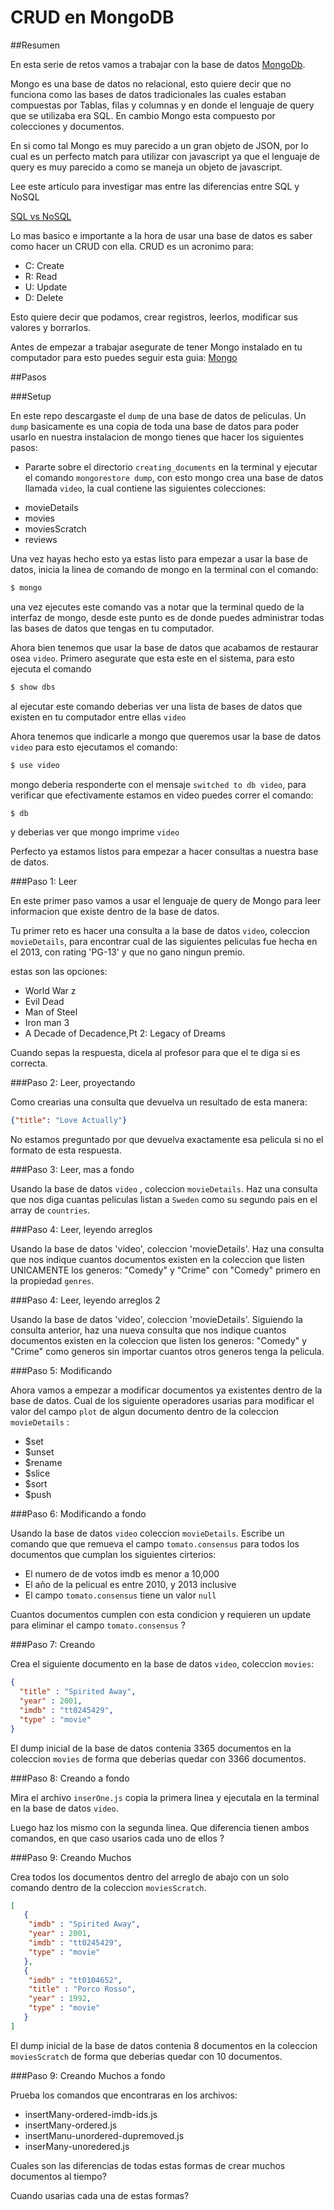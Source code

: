 # CRUD en MongoDB

##Resumen

En esta serie de retos vamos a trabajar con la base de datos [MongoDb](https://www.mongodb.com/).

Mongo es una base de datos no relacional, esto quiere decir que no funciona como las bases de datos tradicionales las cuales estaban compuestas por Tablas, filas y columnas y en donde el lenguaje de query que se utilizaba era SQL. En cambio Mongo esta compuesto por colecciones y documentos.

En si como tal Mongo es muy parecido a un gran objeto de JSON, por lo cual es un perfecto match para utilizar con javascript ya que el lenguaje de query es muy parecido a como se maneja un objeto de javascript.

Lee este articulo para investigar mas entre las diferencias entre SQL y NoSQL

[SQL vs NoSQL](https://www.sitepoint.com/sql-vs-nosql-differences/)

Lo mas basico e importante a la hora de usar una base de datos es saber como hacer un CRUD con ella. CRUD es un acronimo para:

- C: Create
- R: Read
- U: Update
- D: Delete

Esto quiere decir que podamos, crear registros, leerlos, modificar sus valores y borrarlos.

Antes de empezar a trabajar asegurate de tener Mongo instalado en tu computador para esto puedes seguir esta guia: [Mongo](https://www.mongodb.com/download-center?jmp=nav#community)

##Pasos

###Setup

En este repo descargaste el `dump` de una base de datos de peliculas. Un `dump` basicamente es una copia de toda una base de datos para poder usarlo en nuestra instalacion de mongo tienes que hacer los siguientes pasos:

* Pararte sobre el directorio `creating_documents` en la terminal y ejecutar el comando `mongorestore dump`, con esto mongo crea una base de datos llamada `video`, la cual contiene las siguientes colecciones:

- movieDetails
- movies
- moviesScratch
- reviews

Una vez hayas hecho esto ya estas listo para empezar a usar la base de datos, inicia la linea de comando de mongo en la terminal con el comando:

```bash
$ mongo
```

una vez ejecutes este comando vas a notar que la terminal quedo de la interfaz de mongo, desde este punto es de donde puedes administrar todas las bases de datos que tengas en tu computador.

Ahora bien tenemos que usar la base de datos que acabamos de restaurar osea `video`. Primero asegurate que esta este en el sistema, para esto ejecuta el comando

```bash
$ show dbs
```

al ejecutar este comando deberias ver una lista de bases de datos que existen en tu computador entre ellas `video`

Ahora tenemos que indicarle a mongo que queremos usar la base de datos `video` para esto ejecutamos el comando:

```bash
$ use video
```

mongo deberia responderte con el mensaje `switched to db video`, para verificar que efectivamente estamos en video puedes correr el comando:

```bash
$ db
```

y deberias ver que mongo imprime `video`

Perfecto ya estamos listos para empezar a hacer consultas a nuestra base de datos.

###Paso 1: Leer

En este primer paso vamos a usar el lenguaje de query de Mongo para leer informacion que existe dentro de la base de datos.

Tu primer reto es hacer una consulta a la base de datos `video`, coleccion `movieDetails`, para encontrar cual de las siguientes peliculas fue hecha en el 2013, con rating 'PG-13' y que no gano ningun premio.

estas son las opciones:

- World War z
- Evil Dead
- Man of Steel
- Iron man 3
- A Decade of Decadence,Pt 2: Legacy of Dreams

Cuando sepas la respuesta, dicela al profesor para que el te diga si es correcta.

###Paso 2: Leer, proyectando

Como crearias una consulta que devuelva un resultado de esta manera:

``` JSON
{"title": "Love Actually"}
```
No estamos preguntado por que devuelva exactamente esa pelicula si no el formato de esta respuesta.

###Paso 3: Leer, mas a fondo

Usando la base de datos `video` , coleccion `movieDetails`. Haz una consulta que nos diga cuantas peliculas listan a `Sweden` como su segundo pais en el array de `countries`.

###Paso 4: Leer, leyendo arreglos

Usando la base de datos 'video', coleccion 'movieDetails'. Haz una consulta que nos indique cuantos documentos existen en la coleccion que listen UNICAMENTE los generos: "Comedy" y "Crime"  con "Comedy" primero en la propiedad `genres`.

###Paso 4: Leer, leyendo arreglos 2

Usando la base de datos 'video', coleccion 'movieDetails'. Siguiendo la consulta anterior, haz una nueva consulta que nos indique cuantos documentos existen en la coleccion que listen los generos: "Comedy" y "Crime" como generos sin importar cuantos otros generos tenga la pelicula.

###Paso 5: Modificando

Ahora vamos a empezar a modificar documentos ya existentes dentro de la base de datos. Cual de los siguiente operadores usarias para modificar el valor del campo `plot` de algun documento dentro de la coleccion `movieDetails` :

- $set
- $unset
- $rename
- $slice
- $sort
- $push


###Paso 6: Modificando a fondo

Usando la base de datos `video` coleccion `movieDetails`. Escribe un comando que que remueva el campo `tomato.consensus` para todos los documentos que cumplan los siguientes cirterios:

- El numero de de votos imdb es menor a 10,000
- El año de la pelicual es entre 2010, y 2013 inclusive
- El campo `tomato.consensus` tiene un valor `null`

Cuantos documentos cumplen con esta condicion y requieren un update para eliminar el campo `tomato.consensus` ?

###Paso 7: Creando

Crea el siguiente documento en la base de datos `video`, coleccion `movies`:

``` JSON
{
  "title" : "Spirited Away",
  "year" : 2001,
  "imdb" : "tt0245429",
  "type" : "movie"
}
```

El dump inicial de la base de datos contenia 3365 documentos en la coleccion `movies` de forma que deberias quedar con 3366 documentos.

###Paso 8: Creando a fondo

Mira el archivo `inserOne.js` copia la primera linea y ejecutala en la terminal en la base de datos `video`.

Luego haz los mismo con la segunda linea. Que diferencia tienen ambos comandos, en que caso usarios cada uno de ellos ?

###Paso 9: Creando Muchos

Crea todos los documentos dentro del arreglo de abajo con un solo comando dentro de la coleccion `moviesScratch`.

``` JSON
[
   {
    "imdb" : "Spirited Away",
    "year" : 2001,
    "imdb" : "tt0245429",
    "type" : "movie"
   },
   {
    "imdb" : "tt0104652",
    "title" : "Porco Rosso",
    "year" : 1992,
    "type" : "movie"
   }
]
```

El dump inicial de la base de datos contenia 8 documentos en la coleccion `moviesScratch` de forma que deberias quedar con 10 documentos.

###Paso 9: Creando Muchos a fondo

Prueba los comandos que encontraras en los archivos:

- insertMany-ordered-imdb-ids.js
- insertMany-ordered.js
- insertManu-unordered-dupremoved.js
- inserMany-unoredered.js

Cuales son las diferencias de todas estas formas de crear muchos documentos al tiempo?

Cuando usarias cada una de estas formas?



